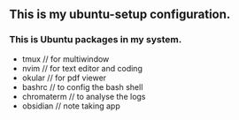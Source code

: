 ## This is my ubuntu-setup configuration.

### This is Ubuntu packages in my system.
- tmux // for multiwindow
- nvim // for text editor and coding
- okular // for pdf viewer
- bashrc // to config the bash shell
- chromaterm // to analyse the logs
- obsidian // note taking app
